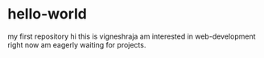 # hello-world
my first repository
hi this is vigneshraja
am interested in web-development
right now am eagerly waiting for projects.
